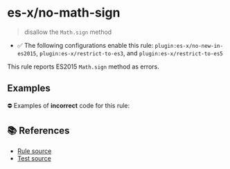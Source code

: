 # es-x/no-math-sign
> disallow the `Math.sign` method

- ✅ The following configurations enable this rule: `plugin:es-x/no-new-in-es2015`, `plugin:es-x/restrict-to-es3`, and `plugin:es-x/restrict-to-es5`

This rule reports ES2015 `Math.sign` method as errors.

## Examples

⛔ Examples of **incorrect** code for this rule:

<eslint-playground type="bad" code="/*eslint es-x/no-math-sign: error */
const n = Math.sign(value)
" />

## 📚 References

- [Rule source](https://github.com/ota-meshi/eslint-plugin-es-x/blob/v4.1.0/lib/rules/no-math-sign.js)
- [Test source](https://github.com/ota-meshi/eslint-plugin-es-x/blob/v4.1.0/tests/lib/rules/no-math-sign.js)

